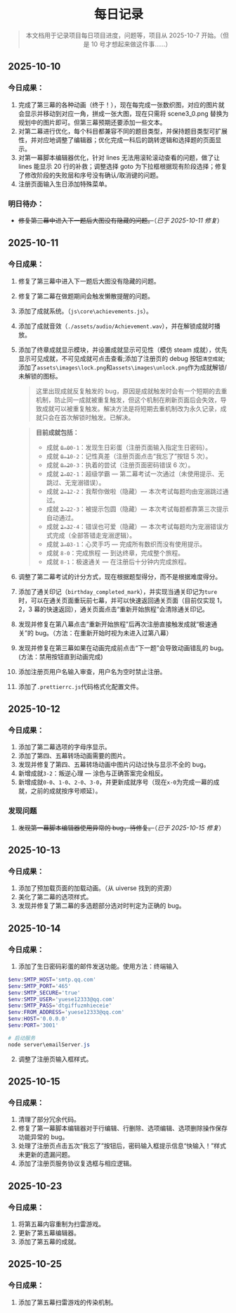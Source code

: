 <div align="center">

# 每日记录

> 本文档用于记录项目每日项目进度，问题等，项目从 2025-10-7 开始。（但是 10 号才想起来做这件事……）

</div>

## 2025-10-10

### 今日成果：

1. 完成了第三幕的各种动画（终于！），现在每完成一张数织图，对应的图片就会显示并移动到对应一角，拼成一张大图，现在只需将 scene3_0.png 替换为规划中的图片即可。但第三幕预期还要添加一些文本。
2. 对第二幕进行优化，每个科目都兼容不同的题目类型，并保持题目类型可扩展性，并对应地调整了编辑器；优化完成一科后的跳转逻辑和选择题的页面显示。
3. 对第一幕脚本编辑器优化，针对 lines 无法用滚轮滚动查看的问题，做了让 lines 能显示 20 行的补救；调整选择 goto 为下拉框根据现有阶段选择；修复了修改阶段的失败层和序号没有确认/取消键的问题。
4. 注册页面输入生日添加特殊菜单。

### 明日待办：

- ~~修复第三幕中进入下一题后大图没有隐藏的问题。~~（_已于 2025-10-11 修复_）

## 2025-10-11

### 今日成果：

1. 修复了第三幕中进入下一题后大图没有隐藏的问题。
2. 修复了第二幕在做题期间会触发懒散提醒的问题。
3. 添加了成就系统。（`js\core\achievements.js`）。
4. 添加了成就音效（`./assets/audio/Achievement.wav`），并在解锁成就时播放。
5. 添加了终章成就显示模块，并设置成就显示可见性（模仿 steam 成就），优先显示可见成就，不可见成就可点击查看;添加了注册页的 debug 按钮`清空成就`;添加了`assets\images\lock.png`和`assets\images\unlock.png`作为成就解锁/未解锁的图标。

   > 这里出现成就反复触发的 bug，原因是成就触发时会有一个短期的去重机制，防止同一成就被重复触发，但这个机制在刷新页面后会失效，导致成就可以被重复触发。解决方法是将短期去重机制改为永久记录，成就只会在首次解锁时触发。已解决。

   > **目前成就包括：**
   >
   > - 成就 ~~`0-0`~~`0-1`：发现生日彩蛋（注册页面输入指定生日密码）。
   > - 成就 ~~`0-1`~~`0-2`：记性真差（注册页面点击“我忘了”按钮 5 次）。
   > - 成就 ~~`0-2`~~`0-3`：执着的尝试（注册页面密码错误 6 次）。
   > - 成就 ~~`2-0`~~`2-1`：超级学霸 — 第二幕考试一次通过（未使用提示、无跳过、无宠溺错误）。
   > - 成就 ~~`2-1`~~`2-2`：我帮你做啦（隐藏）— 本次考试每题均由宠溺跳过通过。
   > - 成就 ~~`2-2`~~`2-3`：被提示包圆（隐藏）— 本次考试每题都靠第三次提示自动通过。
   > - 成就 ~~`2-3`~~`2-4`：错误也可爱（隐藏）— 本次考试每题均为宠溺错误方式完成（全部答错走宠溺逻辑）。
   > - 成就 ~~`3-0`~~`3-1`：心灵手巧 — 完成所有数织而没有使用提示。
   > - 成就 `8-0`：完成旅程 — 到达终章，完成整个旅程。
   > - 成就 `8-1`：极速通关 — 在注册后十分钟内完成旅程。

6. 调整了第二幕考试的计分方式，现在根据题型得分，而不是根据难度得分。
7. 添加了通关印记（`birthday_completed_mark`），并实现当通关印记为`ture`时，可以在通关页面重玩前七幕，并可以快速返回通关页面（目前仅实现 1，2，3 幕的快速返回），通关页面点击“重新开始旅程”会清除通关印记。
8. 发现并修复在第八幕点击“重新开始旅程”后再次注册直接触发成就“极速通关”的 bug。（方法：在重新开始时视为未进入过第八幕）
9. 发现并修复在第三幕如果在动画完成前点击“下一题”会导致动画错乱的 bug。(方法：禁用按钮直到动画完成)
10. 添加注册页用户名输入审查，用户名为空时禁止注册。
11. 添加了`.prettierrc.js`代码格式化配置文件。

## 2025-10-12

### 今日成果：

1. 添加了第二幕选项的字母序显示。
2. 添加了第四、五幕转场动画需要的图片。
3. 发现并修复了第四、五幕转场动画中图片闪动过快与显示不全的 bug。
4. 新增成就`3-2`：叛逆心理 — 涂色与正确答案完全相反。
5. 新增成就`0-0`、`1-0`、`2-0`、`3-0`，并更新成就序号（现在`x-0`为完成一幕的成就，之前的成就按序号顺延）。

### 发现问题

1. ~~发现第一幕脚本编辑器使用异常的 bug，待修复。~~（_已于 2025-10-15 修复_）

## 2025-10-13

### 今日成果：

1. 添加了预加载页面的加载动画。（从 uiverse 找到的资源）
2. 美化了第二幕的选项样式。
3. 发现并修复了第二幕的多选题部分选对时判定为正确的 bug。

## 2025-10-14

### 今日成果：

1. 添加了生日密码彩蛋的邮件发送功能。使用方法：终端输入

```powershell
$env:SMTP_HOST='smtp.qq.com'
$env:SMTP_PORT='465'
$env:SMTP_SECURE='true'
$env:SMTP_USER='yuese12333@qq.com'
$env:SMTP_PASS='dtgiffuzmhieceie'
$env:FROM_ADDRESS='yuese12333@qq.com'
$env:HOST='0.0.0.0'
$env:PORT='3001'

# 启动服务
node server\emailServer.js
```

2. 调整了注册页输入框样式。

## 2025-10-15

### 今日成果：

1. 清理了部分冗余代码。
2. 修复了第一幕脚本编辑器对于行编辑、行删除、选项编辑、选项删除操作保存功能异常的 bug。
3. 处理了注册页点击五次“我忘了”按钮后，密码输入框提示信息“快输入！”样式未更新的遗漏问题。
4. 添加了注册页服务协议复选框与相应逻辑。

## 2025-10-23

### 今日成果： 

1. 将第五幕内容重制为扫雷游戏。
2. 更新了第五幕编辑器。
3. 添加了第五幕的成就。

## 2025-10-25

### 今日成果：

1. 添加了第五幕扫雷游戏的传染机制。